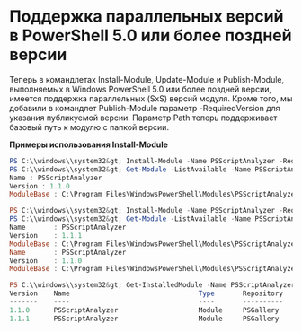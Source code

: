 # <a name="side-by-side-version-support-on-powershell-50-or-newer"></a>Поддержка параллельных версий в PowerShell 5.0 или более поздней версии

Теперь в командлетах Install-Module, Update-Module и Publish-Module, выполняемых в Windows PowerShell 5.0 или более поздней версии, имеется поддержка параллельных (SxS) версий модуля.
Кроме того, мы добавили в командлет Publish-Module параметр -RequiredVersion для указания публикуемой версии. Параметр Path теперь поддерживает базовый путь к модулю с папкой версии.

**Примеры использования Install-Module**
```powershell
PS C:\\windows\\system32&gt; Install-Module -Name PSScriptAnalyzer -RequiredVersion 1.1.0 -Repository PSGallery
PS C:\\windows\\system32&gt; Get-Module -ListAvailable -Name PSScriptAnalyzer | Format-List Name,Version,ModuleBase
Name : PSScriptAnalyzer
Version : 1.1.0
ModuleBase : C:\Program Files\WindowsPowerShell\Modules\PSScriptAnalyzer\1.1.0

PS C:\\windows\\system32&gt; Install-Module -Name PSScriptAnalyzer -RequiredVersion 1.1.1 -Repository PSGallery
PS C:\\windows\\system32&gt; Get-Module -ListAvailable -Name PSScriptAnalyzer | Format-List Name,Version,ModuleBase
Name       : PSScriptAnalyzer 
Version    : 1.1.1
ModuleBase : C:\Program Files\WindowsPowerShell\Modules\PSScriptAnalyzer\1.1.1
Name       : PSScriptAnalyzer
Version    : 1.1.0
ModuleBase : C:\Program Files\WindowsPowerShell\Modules\PSScriptAnalyzer\1.1.0

PS C:\\windows\\system32&gt; Get-InstalledModule -Name PSScriptAnalyzer -AllVersions
Version    Name                                Type       Repository           Description            
-------    ----                                ----       ----------           -----------            
1.1.0      PSScriptAnalyzer                    Module     PSGallery            PSScriptAnalyzer provides script analysis... 
1.1.1      PSScriptAnalyzer                    Module     PSGallery            PSScriptAnalyzer provides script analysis...
```

